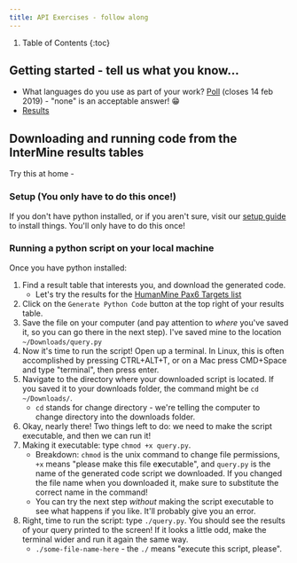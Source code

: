```yaml
---
title: API Exercises - follow along
---
```


1. Table of Contents
{:toc}

## Getting started - tell us what you know...

- What languages do you use as part of your work? [Poll](http://www.polljunkie.com/poll/bqbbio/what-languages-do-you-use-in-your-work) (closes 14 feb 2019) - "none" is an acceptable answer! 😁
- [Results](http://www.polljunkie.com/poll/iwsyox/what-languages-do-you-use-in-your-work/view)

## Downloading and running code from the InterMine results tables

Try this at home - 

### Setup (You only have to do this once!)

If you don't have python installed, or if you aren't sure, visit our [setup guide](python-setup-guide) to install things. You'll only have to do this once! 

### Running a python script on your local machine

Once you have python installed: 
1. Find a result table that interests you, and download the generated code. 
    - Let's try the results for the [HumanMine Pax6 Targets list](http://www.humanmine.org/humanmine/bagDetails.do?scope=all&bagName=PL_Pax6_Targets)
2. Click on the `Generate Python Code` button at the top right of your results table. 
3. Save the file on your computer (and pay attention to _where_ you've saved it, so you can go there in the next step). I've saved mine to the location `~/Downloads/query.py`
4. Now it's time to run the script! Open up a terminal. In Linux, this is often accomplished by pressing CTRL+ALT+T, or on a Mac press CMD+Space and type "terminal", then press enter.
5. Navigate to the directory where your downloaded script is located. If you saved it to your downloads folder, the command might be `cd ~/Downloads/`. 
    - `cd` stands for change directory - we're telling the computer to change directory into the downloads folder. 
6. Okay, nearly there! Two things left to do: we need to make the script executable, and then we can run it! 
7. Making it executable: type `chmod +x query.py`. 
    - Breakdown: `chmod` is the unix command to change file permissions, `+x` means "please make this file e**x**ecutable", and `query.py` is the name of the generated code script we downloaded. If you changed the file name when you downloaded it, make sure to substitute the correct name in the command! 
    - You can try the next step *without* making the script executable to see what happens if you like. It'll probably give you an error.
8. Right, time to run the script: type `./query.py`. You should see the results of your query printed to the screen! If it looks a little odd, make the terminal wider and run it again the same way. 
    - `./some-file-name-here` - the `./` means "execute this script, please". 
